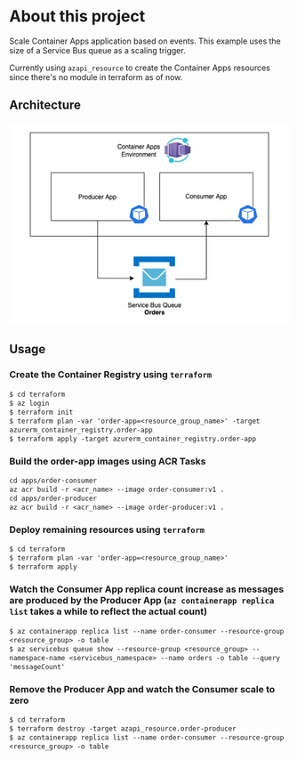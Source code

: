 # About this project
Scale Container Apps application based on events. This example uses the size of a Service Bus queue as a scaling trigger.

Currently using ```azapi_resource``` to create the Container Apps resources since there's no module in terraform as of now.

## Architecture 

![Architecture](Container-Apps-Aks.png "Container Apps Scaling")

## Usage

### Create the Container Registry using ```terraform```

```
$ cd terraform
$ az login
$ terraform init
$ terraform plan -var 'order-app=<resource_group_name>' -target azurerm_container_registry.order-app
$ terraform apply -target azurerm_container_registry.order-app
```

### Build the order-app images using ACR Tasks

```
cd apps/order-consumer
az acr build -r <acr_name> --image order-consumer:v1 .
cd apps/order-producer
az acr build -r <acr_name> --image order-producer:v1 .

```

### Deploy remaining resources using ```terraform```

```
$ cd terraform
$ terraform plan -var 'order-app=<resource_group_name>'
$ terraform apply
```

### Watch the Consumer App replica count increase as messages are produced by the Producer App (```az containerapp replica list``` takes a while to reflect the actual count)

```
$ az containerapp replica list --name order-consumer --resource-group <resource_group> -o table
$ az servicebus queue show --resource-group <resource_group> --namespace-name <servicebus_namespace> --name orders -o table --query 'messageCount'
```

### Remove the Producer App and watch the Consumer scale to zero
```
$ cd terraform
$ terraform destroy -target azapi_resource.order-producer
$ az containerapp replica list --name order-consumer --resource-group <resource_group> -o table
```